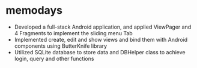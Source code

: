 # memodays
- Developed a full-stack Android application, and applied ViewPager and 4 Fragments to implement the sliding menu Tab
- Implemented create, edit and show views and bind them with Android components using ButterKnife library
- Utilized SQLite database to store data and DBHelper class to achieve login, query and other functions
